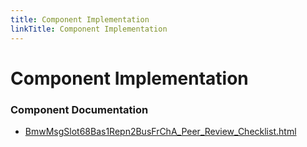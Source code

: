 ```yaml
---
title: Component Implementation
linkTitle: Component Implementation
---
```


# Component Implementation
### Component Documentation

- [BmwMsgSlot68Bas1Repn2BusFrChA_Peer_Review_Checklist.html](doc/BmwMsgSlot68Bas1Repn2BusFrChA_Peer_Review_Checklist.html)


